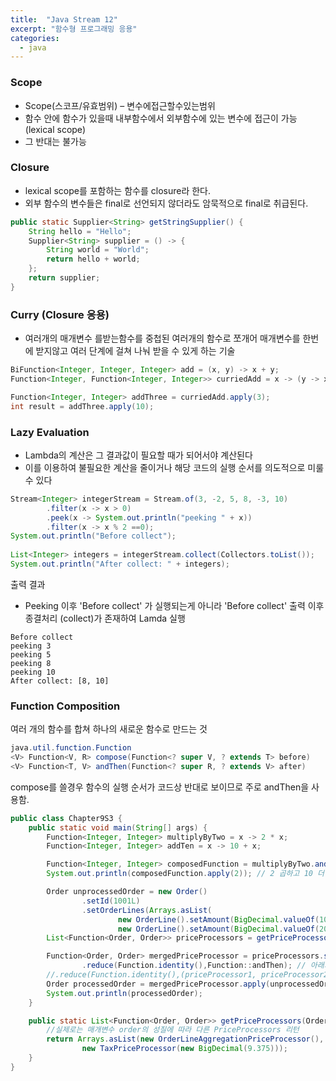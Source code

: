 ```yaml
---
title:  "Java Stream 12"
excerpt: "함수형 프로그래밍 응용"
categories:
  - java
---
```

### Scope
- Scope(스코프/유효범위) – 변수에접근할수있는범위
- 함수 안에 함수가 있을때 내부함수에서 외부함수에 있는 변수에 접근이 가능 (lexical scope)
- 그 반대는 불가능

### Closure
- lexical scope를 포함하는 함수를 closure라 한다.
- 외부 함수의 변수들은 final로 선언되지 않더라도 암묵적으로 final로 취급된다.

```java
public static Supplier<String> getStringSupplier() { 
    String hello = "Hello";
    Supplier<String> supplier = () -> {
        String world = "World";
        return hello + world;
    };
    return supplier;
}
```

### Curry (Closure 응용)
- 여러개의 매개변수 를받는함수를 중첩된 여러개의 함수로 쪼개어 매개변수를 한번에 받지않고 여러 단계에 걸쳐 나눠 받을 수 있게 하는 기술

```java
BiFunction<Integer, Integer, Integer> add = (x, y) -> x + y;
Function<Integer, Function<Integer, Integer>> curriedAdd = x -> (y -> x + y);

Function<Integer, Integer> addThree = curriedAdd.apply(3);
int result = addThree.apply(10);
```

### Lazy Evaluation
- Lambda의 계산은 그 결과값이 필요할 때가 되어서야 계산된다
- 이를 이용하여 불필요한 계산을 줄이거나 해당 코드의 실행 순서를 의도적으로 미룰 수 있다

```java
Stream<Integer> integerStream = Stream.of(3, -2, 5, 8, -3, 10)
        .filter(x -> x > 0)
        .peek(x -> System.out.println("peeking " + x))
        .filter(x -> x % 2 ==0);
System.out.println("Before collect");
		
List<Integer> integers = integerStream.collect(Collectors.toList());
System.out.println("After collect: " + integers);
```
출력 결과
- Peeking 이후 'Before collect' 가 실행되는게 아니라
'Before collect' 출력 이후 종결처리 (collect)가 존재하여 Lamda 실행

```
Before collect
peeking 3
peeking 5 
peeking 8
peeking 10
After collect: [8, 10]
```

### Function Composition
여러 개의 함수를 합쳐 하나의 새로운 함수로 만드는 것

```java
java.util.function.Function
<V> Function<V, R> compose(Function<? super V, ? extends T> before)
<V> Function<T, V> andThen(Function<? super R, ? extends V> after)
```
compose를 쓸경우 함수의 실행 순서가 코드상 반대로 보이므로 주로 andThen을 사용함. 

```java
public class Chapter9S3 {
    public static void main(String[] args) {
        Function<Integer, Integer> multiplyByTwo = x -> 2 * x;
        Function<Integer, Integer> addTen = x -> 10 + x;

        Function<Integer, Integer> composedFunction = multiplyByTwo.andThen(addTen);
        System.out.println(composedFunction.apply(2)); // 2 곱하고 10 더함

        Order unprocessedOrder = new Order()
                .setId(1001L)
                .setOrderLines(Arrays.asList(
                        new OrderLine().setAmount(BigDecimal.valueOf(1000)),
                        new OrderLine().setAmount(BigDecimal.valueOf(2000))));
        List<Function<Order, Order>> priceProcessors = getPriceProcessors(unprocessedOrder);

        Function<Order, Order> mergedPriceProcessor = priceProcessors.stream()
                .reduce(Function.identity(),Function::andThen); // 아래와 동일
        //.reduce(Function.identity(),(priceProcessor1, priceProcessor2) -> priceProcessor1.andThen(priceProcessor2));
        Order processedOrder = mergedPriceProcessor.apply(unprocessedOrder);
        System.out.println(processedOrder);
    }

    public static List<Function<Order, Order>> getPriceProcessors(Order order) {
        //실제로는 매개변수 order의 성질에 따라 다른 PriceProcessors 리턴
        return Arrays.asList(new OrderLineAggregationPriceProcessor(),
                new TaxPriceProcessor(new BigDecimal(9.375)));
    }
}
```

